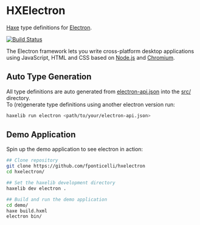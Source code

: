 
# HXElectron

[Haxe](https://haxe.org/) type definitions for [Electron](http://electron.atom.io/).

[![Build Status](https://travis-ci.org/fponticelli/hxelectron.svg?branch=master)](https://travis-ci.org/fponticelli/hxelectron)

The Electron framework lets you write cross-platform desktop applications
using JavaScript, HTML and CSS based on [Node.js](https://nodejs.org/) and
[Chromium](http://www.chromium.org).


## Auto Type Generation

All type definitions are auto generated from [electron-api.json](electron-api.json) into the [src/](src/) directory.  
To (re)generate type definitions using another electron version run:
```sh
haxelib run electron <path/to/your/electron-api.json>
```


## Demo Application

Spin up the demo application to see electron in action:

```sh
## Clone repository
git clone https://github.com/fponticelli/hxelectron
cd hxelectron/

## Set the haxelib development directory
haxelib dev electron .

## Build and run the demo application
cd demo/
haxe build.hxml
electron bin/
```
